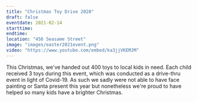 ```yaml
---
title: "Christmas Toy Drive 2020"
draft: false
eventdate: 2021-02-14
starttime:
endtime:
location: "456 Seasame Street"
image: "images/easter2021event.png"
video: "https://www.youtube.com/embed/ka3jjVKEMJM"
---
```


This Christmas, we've handed out 400 toys to local kids in need. Each child received 3 toys during this event, which was conducted as a drive-thru event in light of Covid-19. As such we sadly were not able to have face painting or Santa present this year but nonetheless we're proud to have helped so many kids have a brighter Christmas.
